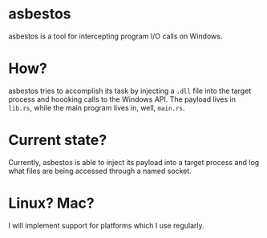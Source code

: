 # asbestos
asbestos is a tool for intercepting program I/O calls on Windows.

# How?

asbestos tries to accomplish its task by injecting a `.dll` file into the target process and hoooking calls to the Windows API.
The payload lives in `lib.rs`, while the main program lives in, well, `main.rs`.

# Current state?

Currently, asbestos is able to inject its payload into a target process and log what files are being accessed through a named socket.

# Linux? Mac?

I will implement support for platforms which I use regularly.
